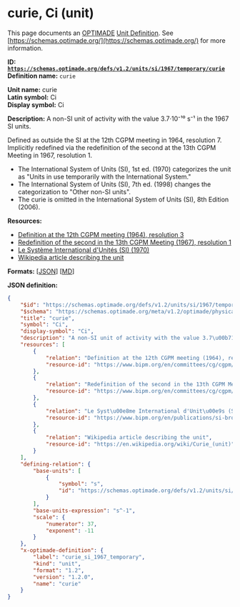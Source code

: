 # curie, Ci (unit)

This page documents an [OPTIMADE](https://www.optimade.org/) [Unit Definition](https://schemas.optimade.org/#definitions). See [https://schemas.optimade.org/](https://schemas.optimade.org/) for more information.

**ID: [`https://schemas.optimade.org/defs/v1.2/units/si/1967/temporary/curie`](https://schemas.optimade.org/defs/v1.2/units/si/1967/temporary/curie.md)**  
**Definition name:** `curie`

**Unit name:** curie  
**Latin symbol:** Ci  
**Display symbol:** Ci  
  
**Description:** A non-SI unit of activity with the value 3.7·10⁻¹⁰ s⁻¹ in the 1967 SI units.

Defined as outside the SI at the 12th CGPM meeting in 1964, resolution 7.
Implicitly redefined via the redefinition of the second at the 13th CGPM Meeting in 1967, resolution 1.

- The International System of Units (SI), 1st ed. (1970) categorizes the unit as "Units in use temporarily with the International System."
- The International System of Units (SI), 7th ed. (1998) changes the categorization to "Other non-SI units".
- The curie is omitted in the International System of Units (SI), 8th Edition (2006).

**Resources:**

- [Definition at the 12th CGPM meeting (1964), resolution 3](https://www.bipm.org/en/committees/cg/cgpm/12-1964/resolution-3)
- [Redefinition of the second in the 13th CGPM Meeting (1967), resolution 1](https://www.bipm.org/en/committees/cg/cgpm/13-1967/resolution-1)
- [Le Système International d'Unités (SI) (1970)](https://www.bipm.org/en/publications/si-brochure)
- [Wikipedia article describing the unit](https://en.wikipedia.org/wiki/Curie_(unit))


**Formats:** [[JSON](curie.json)] [[MD](curie.md)]

**JSON definition:**

``` json
{
    "$id": "https://schemas.optimade.org/defs/v1.2/units/si/1967/temporary/curie",
    "$schema": "https://schemas.optimade.org/meta/v1.2/optimade/physical_unit_definition.json",
    "title": "curie",
    "symbol": "Ci",
    "display-symbol": "Ci",
    "description": "A non-SI unit of activity with the value 3.7\u00b710\u207b\u00b9\u2070 s\u207b\u00b9 in the 1967 SI units.\n\nDefined as outside the SI at the 12th CGPM meeting in 1964, resolution 7.\nImplicitly redefined via the redefinition of the second at the 13th CGPM Meeting in 1967, resolution 1.\n\n- The International System of Units (SI), 1st ed. (1970) categorizes the unit as \"Units in use temporarily with the International System.\"\n- The International System of Units (SI), 7th ed. (1998) changes the categorization to \"Other non-SI units\".\n- The curie is omitted in the International System of Units (SI), 8th Edition (2006).",
    "resources": [
        {
            "relation": "Definition at the 12th CGPM meeting (1964), resolution 3",
            "resource-id": "https://www.bipm.org/en/committees/cg/cgpm/12-1964/resolution-3"
        },
        {
            "relation": "Redefinition of the second in the 13th CGPM Meeting (1967), resolution 1",
            "resource-id": "https://www.bipm.org/en/committees/cg/cgpm/13-1967/resolution-1"
        },
        {
            "relation": "Le Syst\u00e8me International d'Unit\u00e9s (SI) (1970)",
            "resource-id": "https://www.bipm.org/en/publications/si-brochure"
        },
        {
            "relation": "Wikipedia article describing the unit",
            "resource-id": "https://en.wikipedia.org/wiki/Curie_(unit)"
        }
    ],
    "defining-relation": {
        "base-units": [
            {
                "symbol": "s",
                "id": "https://schemas.optimade.org/defs/v1.2/units/si/1967/base/second"
            }
        ],
        "base-units-expression": "s^-1",
        "scale": {
            "numerator": 37,
            "exponent": -11
        }
    },
    "x-optimade-definition": {
        "label": "curie_si_1967_temporary",
        "kind": "unit",
        "format": "1.2",
        "version": "1.2.0",
        "name": "curie"
    }
}
```